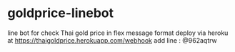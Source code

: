 # goldprice-linebot
line bot for check Thai gold price in flex message format
deploy via heroku at https://thaigoldprice.herokuapp.com/webhook
add line : @962aqtrw
